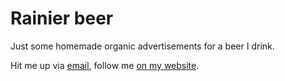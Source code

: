 # Rainier beer

Just some homemade organic advertisements for a beer I drink.

Hit me up via [email](mailto:me@smaslennikov.com), follow me [on my website](https://smaslennikov.com).
